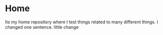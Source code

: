 # Home
Its my home repository where I test things related to many different things.
I changed one sentence.
little change